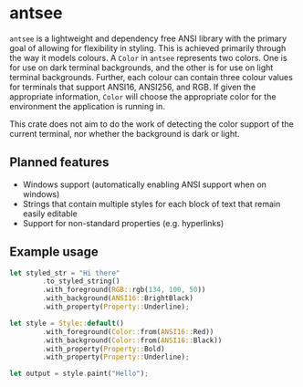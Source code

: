 # antsee

`antsee` is a lightweight and dependency free ANSI library with the primary goal of allowing for flexibility in styling. This is achieved primarily through the way it models colours. A `Color` in `antsee` represents two colors. One is for use on dark terminal backgrounds, and the other is for use on light terminal backgrounds. Further, each colour can contain three colour values for terminals that support ANSI16, ANSI256, and RGB. If given the appropriate information, `Color` will choose the appropriate color for the environment the application is running in.

This crate does not aim to do the work of detecting the color support of the current terminal, nor whether the background is dark or light.

## Planned features
- Windows support (automatically enabling ANSI support when on windows)
- Strings that contain multiple styles for each block of text that remain easily editable
- Support for non-standard properties (e.g. hyperlinks)

## Example usage

```rust
let styled_str = "Hi there"
        .to_styled_string()
        .with_foreground(RGB::rgb(134, 100, 50))
        .with_background(ANSI16::BrightBlack)
        .with_property(Property::Underline);
```

```rust
let style = Style::default()
        .with_foreground(Color::from(ANSI16::Red))
        .with_background(Color::from(ANSI16::Black))
        .with_property(Property::Bold)
        .with_property(Property::Underline);

let output = style.paint("Hello");
```
